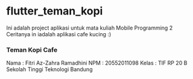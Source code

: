 # flutter_teman_kopi

Ini adalah project aplikasi untuk mata kuliah Mobile Programming 2
Ceritanya in iadalah aplikasi cafe kucing :)

### Teman Kopi Cafe
Nama : Fitri Az-Zahra Ramadhini
NPM : 20552011098
Kelas : TIF RP 20 B
Sekolah Tinggi Teknologi Bandung
